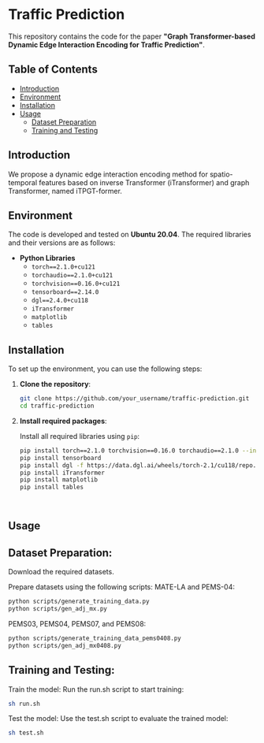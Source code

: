 # Traffic Prediction

This repository contains the code for the paper **"Graph Transformer-based Dynamic Edge Interaction Encoding for Traffic Prediction"**.

## Table of Contents
- [Introduction](#introduction)
- [Environment](#environment)
- [Installation](#installation)
- [Usage](#usage)
  - [Dataset Preparation](#dataset-preparation)
  - [Training and Testing](#training-and-testing)

## Introduction
We propose a dynamic edge interaction encoding method for spatio-temporal features based on inverse Transformer (iTransformer) and graph Transformer, named iTPGT-former.

## Environment
The code is developed and tested on **Ubuntu 20.04**. The required libraries and their versions are as follows:

- **Python Libraries**
  - `torch==2.1.0+cu121`
  - `torchaudio==2.1.0+cu121`
  - `torchvision==0.16.0+cu121`
  - `tensorboard==2.14.0`
  - `dgl==2.4.0+cu118`
  - `iTransformer`
  - `matplotlib`
  - `tables`

## Installation
To set up the environment, you can use the following steps:

1. **Clone the repository**:
   ```bash
   git clone https://github.com/your_username/traffic-prediction.git
   cd traffic-prediction
   
2. **Install required packages**:

   Install all required libraries using `pip`:
   ```bash
   pip install torch==2.1.0 torchvision==0.16.0 torchaudio==2.1.0 --index-url https://download.pytorch.org/whl/cu121
   pip install tensorboard
   pip install dgl -f https://data.dgl.ai/wheels/torch-2.1/cu118/repo.html
   pip install iTransformer
   pip install matplotlib
   pip install tables

  
## Usage
 ## Dataset Preparation:
  Download the required datasets.

  Prepare datasets using the following scripts:
  MATE-LA and PEMS-04:
  ```bash
  python scripts/generate_training_data.py
  python scripts/gen_adj_mx.py 
  ```
  
  PEMS03, PEMS04, PEMS07, and PEMS08:
  
  ```bash
  python scripts/generate_training_data_pems0408.py
  python scripts/gen_adj_mx0408.py 
  ```

 ## Training and Testing:
  Train the model: Run the run.sh script to start training:
  ```bash
  sh run.sh
  ```
  
  Test the model: Use the test.sh script to evaluate the trained model:
  
  ```bash
  sh test.sh
  ```
